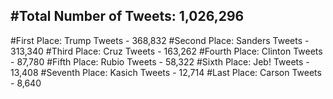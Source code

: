 #Total Number of Tweets: 1,026,296 
---
#First Place: Trump Tweets - 368,832
#Second Place: Sanders Tweets - 313,340
#Third Place: Cruz Tweets - 163,262
#Fourth Place: Clinton Tweets - 87,780
#Fifth Place: Rubio Tweets - 58,322
#Sixth Place: Jeb! Tweets - 13,408
#Seventh Place: Kasich Tweets - 12,714
#Last Place: Carson Tweets - 8,640
